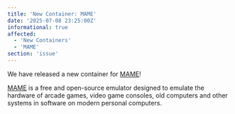 ```yaml
---
title: 'New Container: MAME'
date: '2025-07-08 23:25:00Z'
informational: true
affected:
  - 'New Containers'
  - 'MAME'
section: 'issue'
---
```

We have released a new container for [MAME](https://github.com/linuxserver/docker-mame)!

[MAME](https://www.mamedev.org/) is a free and open-source emulator designed to emulate the hardware of arcade games, video game consoles, old computers and other systems in software on modern personal computers.
